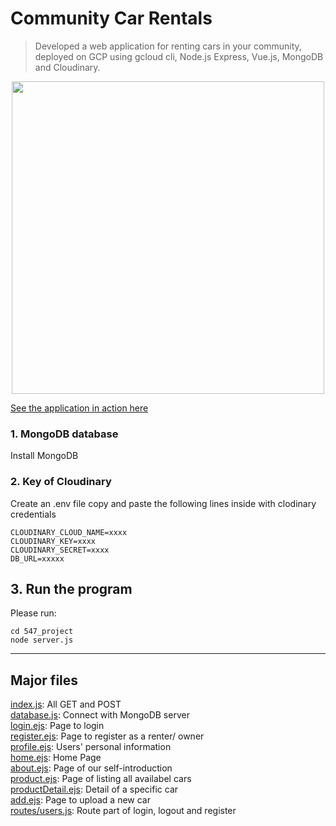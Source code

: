 # Community Car Rentals

> Developed a web application for renting cars in your community, deployed on GCP using gcloud cli, Node.js Express, Vue.js, MongoDB and Cloudinary.
<p align="center"><img src="READMEIMG/Home.png" width="500" /></p>

<a href = https://divine-axis-370207.ue.r.appspot.com/home /> See the application in action here</a>

### 1. MongoDB database
Install MongoDB

### 2. Key of Cloudinary
Create an .env file copy and paste the following lines inside with clodinary credentials
```
CLOUDINARY_CLOUD_NAME=xxxx
CLOUDINARY_KEY=xxxx
CLOUDINARY_SECRET=xxxx
DB_URL=xxxxx
```

## 3. Run the program

Please run:
```shell
cd 547_project
node server.js
```

---
## Major files
[index.js](index.js): All GET and POST <br>
[database.js](database.js): Connect with MongoDB server<br>
[login.ejs](login.ejs): Page to login<br>
[register.ejs](register.ejs): Page to register as a renter/ owner<br>
[profile.ejs](profile.ejs): Users' personal information<br>
[home.ejs](home.ejs): Home Page<br>
[about.ejs](about.ejs): Page of our self-introduction<br>
[product.ejs](product.ejs): Page of listing all availabel cars<br>
[productDetail.ejs](productDetail.ejs): Detail of a specific car<br>
[add.ejs](add.ejs): Page to upload a new car<br>
[routes/users.js](routes/users.js): Route part of login, logout and register<br>
